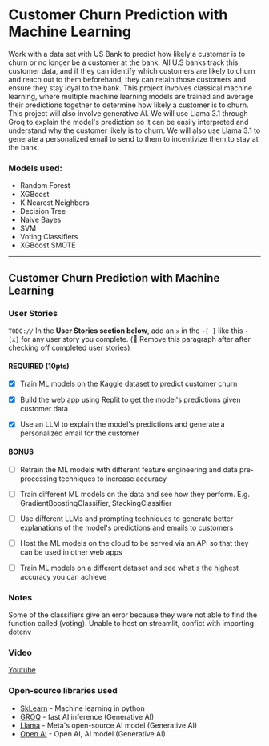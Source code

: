 # Customer Churn Prediction with Machine Learning

Work with a data set with US Bank to predict how likely a customer is to churn or no longer be a customer at the bank. 
All U.S banks track this customer data, and if they can identify which customers are likely to churn and reach out to them beforehand, they can retain those customers and ensure they stay loyal to the bank.
This project involves classical machine learning, where multiple machine learning models are trained and average their predictions together to determine how likely a customer is to churn.
This project will also involve  generative AI. We will use Llama 3.1 through Groq to explain the model's prediction so it can be easily interpreted and understand why the customer likely is to churn.
We will also use Llama 3.1 to generate a personalized email to send to them to incentivize them to stay at the bank.

### Models used:
 - Random Forest
 - XGBoost
 - K Nearest Neighbors
 - Decision Tree
 - Naive Bayes
 - SVM
 - Voting Classifiers
 - XGBoost SMOTE

---

## Customer Churn Prediction with Machine Learning

### User Stories
`TODO://` In the **User Stories section below**, add an `x` in the `-[ ]` like this `- [x]` for any user story you complete. (🚫 Remove this paragraph after after checking off completed user stories)

#### REQUIRED (10pts)
- [X] Train ML models on the Kaggle dataset to predict customer churn

- [X] Build the web app using Replit to get the model's predictions given customer data

- [X] Use an LLM to explain the model's predictions and generate a personalized email for the customer

#### BONUS
- [ ] Retrain the ML models with different feature engineering and data pre-processing techniques to increase accuracy

- [ ] Train different ML models on the data and see how they perform. E.g. GradientBoostingClassifier, StackingClassifier

- [ ] Use different LLMs and prompting techniques to generate better explanations of the model's predictions and emails to customers

- [ ] Host the ML models on the cloud to be served via an API so that they can be used in other web apps

- [ ] Train ML models on a different dataset and see what's the highest accuracy you can achieve

### Notes
Some of the classifiers give an error because they were not able to find the function called (voting).
Unable to host on streamlit, confict with importing dotenv

### Video
[Youtube](https://youtu.be/Q-TcfAkj5Eg)

### Open-source libraries used
- [SkLearn](https://scikit-learn.org/stable/) -  Machine learning in python
- [GROQ](https://groq.com/) - fast AI inference (Generative AI)
- [Llama](https://www.llama.com/) - Meta's open-source AI model (Generative AI)
- [Open AI](https://openai.com/) - Open AI, AI model (Generative AI)
